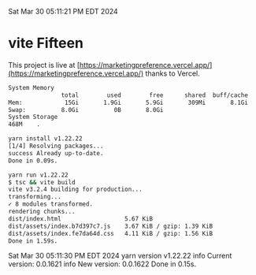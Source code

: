 Sat Mar 30 05:11:21 PM EDT 2024

# vite Fifteen


This project is live at [https://marketingpreference.vercel.app/](https://marketingpreference.vercel.app/) thanks to Vercel.

```bash
System Memory
               total        used        free      shared  buff/cache   available
Mem:            15Gi       1.9Gi       5.9Gi       309Mi       8.1Gi        13Gi
Swap:          8.0Gi          0B       8.0Gi
System Storage
468M	.
```
```bash
yarn install v1.22.22
[1/4] Resolving packages...
success Already up-to-date.
Done in 0.09s.
```
```bash
yarn run v1.22.22
$ tsc && vite build
vite v3.2.4 building for production...
transforming...
✓ 8 modules transformed.
rendering chunks...
dist/index.html                  5.67 KiB
dist/assets/index.b7d397c7.js    3.67 KiB / gzip: 1.39 KiB
dist/assets/index.fe7da64d.css   4.11 KiB / gzip: 1.56 KiB
Done in 1.59s.
```
Sat Mar 30 05:11:30 PM EDT 2024
yarn version v1.22.22
info Current version: 0.0.1621
info New version: 0.0.1622
Done in 0.15s.
